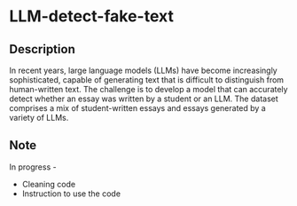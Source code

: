 # LLM-detect-fake-text
## Description
In recent years, large language models (LLMs) have become increasingly sophisticated, capable of generating text that is difficult to distinguish from human-written text. The challenge is to develop a model that can accurately detect whether an essay was written by a student or an LLM. The dataset comprises a mix of student-written essays and essays generated by a variety of LLMs.

## Note
In progress - 
- Cleaning code
- Instruction to use the code

